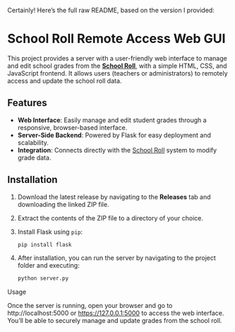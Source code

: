 Certainly! Here’s the full raw README, based on the version I provided:

# School Roll Remote Access Web GUI

This project provides a server with a user-friendly web interface to manage and edit school grades from the **[School Roll](https://github.com/david-constantinescu/school-roll)**, with a simple HTML, CSS, and JavaScript frontend. It allows users (teachers or administrators) to remotely access and update the school roll data.

## Features
- **Web Interface**: Easily manage and edit student grades through a responsive, browser-based interface.
- **Server-Side Backend**: Powered by Flask for easy deployment and scalability.
- **Integration**: Connects directly with the [School Roll](https://github.com/david-constantinescu/school-roll) system to modify grade data.

## Installation

1. Download the latest release by navigating to the **Releases** tab and downloading the linked ZIP file.
2. Extract the contents of the ZIP file to a directory of your choice.
3. Install Flask using `pip`:
   ```bash
   pip install flask

4.	After installation, you can run the server by navigating to the project folder and executing:

     ```bash
    python server.py


Usage

Once the server is running, open your browser and go to http://localhost:5000 or https://127.0.0.1:5000 to access the web interface. You’ll be able to securely manage and update grades from the school roll.
